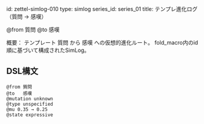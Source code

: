 <!--
@zettel_type: simlog_eval
@description: SimLogに基づく進化評価Zettel。@from〜@toでテンプレートの進化とテンション変化を記録。
-->

id: zettel-simlog-010
type: simlog
series_id: series_01
title: テンプレ進化ログ（質問 → 感嘆）

@from 質問
@to   感嘆

概要：
テンプレート 質問 から 感嘆 への仮想的進化ルート。
fold_macro内のid順に基づいて構成されたSimLog。


## DSL構文
```dsl
@from 質問
@to   感嘆
@mutation unknown
@type unspecified
@mu 0.35 → 0.25
@state expressive
```